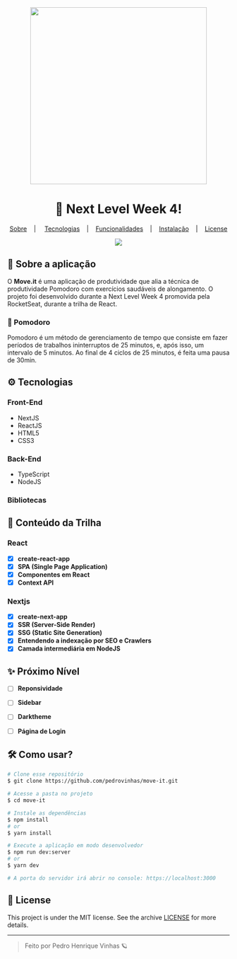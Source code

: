 <div align="center">
<img width="400px" src="https://github.com/Pedrovinhas/move-it/blob/master/public/logo-full.svg"/>
</div>

<div align="center">
  <h1> 🚀 Next Level Week 4! </h1>
</div>

<div align="center">
<p align="center" >
<a href="#-sobre-a-aplicacao" >Sobre</a> &nbsp;&nbsp;&nbsp;| &nbsp;&nbsp;&nbsp;
<a href="#-tecnologias">Tecnologias</a> &nbsp;&nbsp;&nbsp;|&nbsp;&nbsp;&nbsp;
<a href="#-conteudo-da-trilha">Funcionalidades</a> &nbsp;&nbsp;&nbsp;|&nbsp;&nbsp;&nbsp;
<a href="#-proximo-nivel">Instalação</a> &nbsp;&nbsp;&nbsp;|&nbsp;&nbsp;&nbsp;
<a href="#-como-usar-">License</a>
</p>
<img src="https://github.com/Pedrovinhas/move-it/blob/master/github/moveit-mockup.png"/>
</div>

## 📌 Sobre a aplicação
O **Move.it** é uma aplicação de produtividade que alia a técnica de produtividade Pomodoro com exercícios saudáveis de alongamento. O projeto foi desenvolvido durante a Next Level Week 4 promovida pela RocketSeat, durante a trilha de React.

### 🍅 Pomodoro
Pomodoro é um método de gerenciamento de tempo que consiste em fazer períodos de trabalhos ininterruptos de 25 minutos, e, após isso, um intervalo de 5 minutos. Ao final de 4
ciclos de 25 minutos, é feita uma pausa de 30min.

## ⚙ Tecnologias

### Front-End
- NextJS
- ReactJS
- HTML5
- CSS3

### Back-End
- TypeScript
- NodeJS

### Bibliotecas

## 📝 Conteúdo da Trilha

### React
- [X] **create-react-app**
- [X] **SPA (Single Page Application)**
- [X] **Componentes em React**
- [X] **Context API**

### Nextjs
- [X] **create-next-app**
- [X] **SSR (Server-Side Render)**
- [X] **SSG (Static Site Generation)**
- [X] **Entendendo a indexação por SEO e Crawlers**
- [X] **Camada intermediária em NodeJS**

## ✨ Próximo Nível
- [ ] **Reponsividade**
- [ ] **Sidebar**
- [ ] **Darktheme**
- [ ] **Página de Login**


## 🛠 Como usar?

```bash
# Clone esse repositório
$ git clone https://github.com/pedrovinhas/move-it.git

# Acesse a pasta no projeto
$ cd move-it

# Instale as dependências
$ npm install
# or
$ yarn install

# Execute a aplicação em modo desenvolvedor
$ npm run dev:server
# or
$ yarn dev

# A porta do servidor irá abrir no console: https://localhost:3000
```
## 📝 License

This project is under the MIT license. See the archive [LICENSE](LICENSE.md) for more details.

---
<blockquote>
    Feito por Pedro Henrique Vinhas 🪐
</blockquote>
